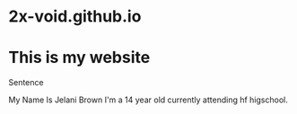# 2x-void.github.io

<h1>This is my website</h1>

<p>Sentence</p>
<p>My Name Is Jelani Brown I'm a 14 year old currently attending hf higschool.</p>

